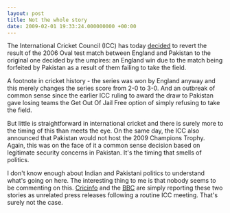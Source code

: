 ```yaml
---
layout: post
title: Not the whole story
date: 2009-02-01 19:33:24.000000000 +00:00
---
```

The International Cricket Council (ICC) has today <a href="http://icc-cricket.yahoo.com/media-release/2009/February/media-release20090201-3.html" target="_blank">decided</a> to revert the result of the 2006 Oval test match between England and Pakistan to the original one decided by the umpires: an England win due to the match being forfeited by Pakistan as a result of them failing to take the field.

A footnote in cricket history - the series was won by England anyway and this merely changes the series score from 2-0 to 3-0. And an outbreak of common sense since the earlier ICC ruling to award the draw to Pakistan gave losing teams the Get Out Of Jail Free option of simply refusing to take the field.

But little is straightforward in international cricket and there is surely more to the timing of this than meets the eye. On the same day, the ICC also announced that Pakistan would not host the 2009 Champions Trophy. Again, this was on the face of it a common sense decision based on legitimate security concerns in Pakistan. It's the timing that smells of politics.

I don't know enough about Indian and Pakistani politics to understand what's going on here. The interesting thing to me is that nobody seems to be commenting on this. <a href="http://content-uk.cricinfo.com/ci-icc/content/current/story/388625.html" target="_blank">Cricinfo</a> and the <a href="http://news.bbc.co.uk/sport1/hi/cricket/7863464.stm" target="_blank">BBC</a> are simply reporting these two stories as unrelated press releases following a routine ICC meeting. That's surely not the case.
